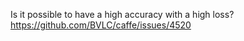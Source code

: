 Is it possible to have a high accuracy with a high loss?
https://github.com/BVLC/caffe/issues/4520

